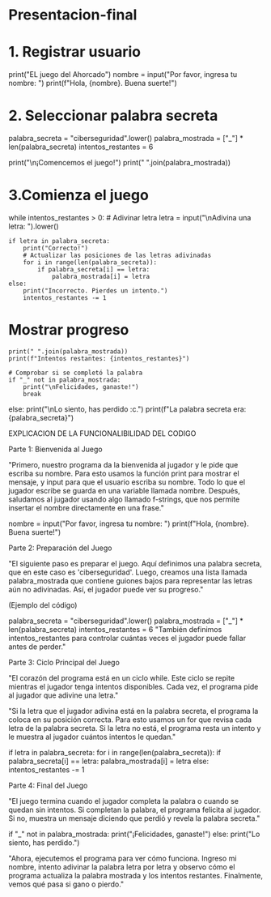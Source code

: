 # Presentacion-final
 # 1. Registrar usuario
print("EL juego del Ahorcado")
nombre = input("Por favor, ingresa tu nombre: ")
print(f"Hola, {nombre}. Buena suerte!")

# 2. Seleccionar palabra secreta
palabra_secreta = "ciberseguridad".lower()
palabra_mostrada = ["_"] * len(palabra_secreta)
intentos_restantes = 6

print("\n¡Comencemos el juego!")
print(" ".join(palabra_mostrada))

# 3.Comienza el juego
while intentos_restantes > 0:
    # Adivinar letra
    letra = input("\nAdivina una letra: ").lower()
    
    if letra in palabra_secreta:
        print("Correcto!")
        # Actualizar las posiciones de las letras adivinadas
        for i in range(len(palabra_secreta)):
            if palabra_secreta[i] == letra:
                palabra_mostrada[i] = letra
    else:
        print("Incorrecto. Pierdes un intento.")
        intentos_restantes -= 1
 # Mostrar progreso
    print(" ".join(palabra_mostrada))
    print(f"Intentos restantes: {intentos_restantes}")
    
    # Comprobar si se completó la palabra
    if "_" not in palabra_mostrada:
        print("\nFelicidades, ganaste!")
        break
else:
    print("\nLo siento, has perdido :c.")
    print(f"La palabra secreta era: {palabra_secreta}")

EXPLICACION DE LA FUNCIONALIBILIDAD DEL CODIGO

Parte 1: Bienvenida al Juego

"Primero, nuestro programa da la bienvenida al jugador y le pide que escriba su nombre. Para esto usamos la función print para mostrar el mensaje, y input para que el usuario escriba su nombre. Todo lo que el jugador escribe se guarda en una variable llamada nombre. Después, saludamos al jugador usando algo llamado f-strings, que nos permite insertar el nombre directamente en una frase."

nombre = input("Por favor, ingresa tu nombre: ")
print(f"Hola, {nombre}. Buena suerte!")

Parte 2: Preparación del Juego

"El siguiente paso es preparar el juego. Aquí definimos una palabra secreta, que en este caso es 'ciberseguridad'. Luego, creamos una lista llamada palabra_mostrada que contiene guiones bajos para representar las letras aún no adivinadas. Así, el jugador puede ver su progreso."

(Ejemplo del código)



palabra_secreta = "ciberseguridad".lower()
palabra_mostrada = ["_"] * len(palabra_secreta)
intentos_restantes = 6
"También definimos intentos_restantes para controlar cuántas veces el jugador puede fallar antes de perder."

Parte 3: Ciclo Principal del Juego

"El corazón del programa está en un ciclo while. Este ciclo se repite mientras el jugador tenga intentos disponibles. Cada vez, el programa pide al jugador que adivine una letra."

"Si la letra que el jugador adivina está en la palabra secreta, el programa la coloca en su posición correcta. Para esto usamos un for que revisa cada letra de la palabra secreta. Si la letra no está, el programa resta un intento y le muestra al jugador cuántos intentos le quedan."

if letra in palabra_secreta:
    for i in range(len(palabra_secreta)):
        if palabra_secreta[i] == letra:
            palabra_mostrada[i] = letra
else:
    intentos_restantes -= 1

Parte 4: Final del Juego

"El juego termina cuando el jugador completa la palabra o cuando se quedan sin intentos. Si completan la palabra, el programa felicita al jugador. Si no, muestra un mensaje diciendo que perdió y revela la palabra secreta."


if "_" not in palabra_mostrada:
    print("¡Felicidades, ganaste!")
else:
    print("Lo siento, has perdido.")

"Ahora, ejecutemos el programa para ver cómo funciona. Ingreso mi nombre, intento adivinar la palabra letra por letra y observo cómo el programa actualiza la palabra mostrada y los intentos restantes. Finalmente, vemos qué pasa si gano o pierdo."


